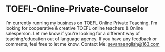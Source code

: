 # TOEFL-Online-Private-Counselor
I’m currently running my business on TOEFL Online Private Teaching.
I'm looking for cooperative & creative TOEFL online teachers & Online salesperson. Let me know if you're looking for a different way of teaching/education out of language agency. If you have any feedback or comments, feel free to let me know. 
Contact Me: sevanaenglish@163.com
